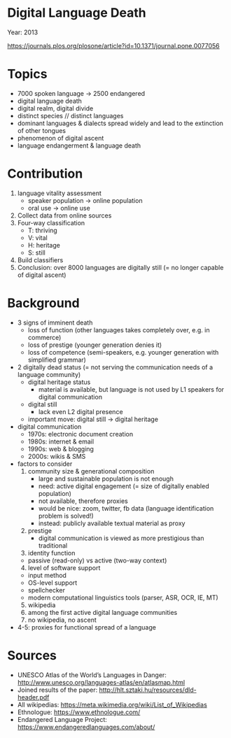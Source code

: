 # Digital Language Death

Year: 2013

https://journals.plos.org/plosone/article?id=10.1371/journal.pone.0077056

# Topics

- 7000 spoken language -> 2500 endangered
- digital language death
- digital realm, digital divide
- distinct species // distinct languages
- dominant languages & dialects spread widely and lead to the extinction of other tongues
- phenomenon of digital ascent
- language endangerment & language death

# Contribution

1. language vitality assessment
   - speaker population -> online population
   - oral use -> online use
2. Collect data from online sources
3. Four-way classification
   - T: thriving
   - V: vital
   - H: heritage
   - S: still
4. Build classifiers
5. Conclusion: over 8000 languages are digitally still (= no longer capable of digital ascent)

# Background

- 3 signs of imminent death
  - loss of function (other languages takes completely over, e.g. in commerce)
  - loss of prestige (younger generation denies it)
  - loss of competence (semi-speakers, e.g. younger generation with simplified grammar)
- 2 digitally dead status (= not serving the communication needs of a language community)
  - digital heritage status
    - material is available, but language is not used by L1 speakers for digital communication
  - digital still
    - lack even L2 digital presence
  - important move: digital still -> digital heritage
- digital communication
  - 1970s: electronic document creation
  - 1980s: internet & email 
  - 1990s: web & blogging
  - 2000s: wikis & SMS
- factors to consider
  1. community size & generational composition
     - large and sustainable population is not enough
     - need: active digital engagement (= size of digitally enabled population)
     - not available, therefore proxies
     - would be nice: zoom, twitter, fb data (language identification problem is solved!)
     - instead: publicly available textual material as proxy
  2. prestige
     - digital communication is viewed as more prestigious than traditional
  3. identity function
    - passive (read-only) vs active (two-way context)
  4. level of software support
    - input method
    - OS-level support
    - spellchecker
    - modern computational linguistics tools (parser, ASR, OCR, IE, MT)
  5. wikipedia
  6. among the first active digital language communities
  7. no wikipedia, no ascent
- 4-5: proxies for functional spread of a language


# Sources

- UNESCO Atlas of the World’s Languages in Danger: http://www.unesco.org/languages-atlas/en/atlasmap.html
- Joined results of the paper: http://hlt.sztaki.hu/resources/dld-header.pdf
- All wikipedias: https://meta.wikimedia.org/wiki/List_of_Wikipedias
- Ethnologue: https://www.ethnologue.com/
- Endangered Language Project: https://www.endangeredlanguages.com/about/